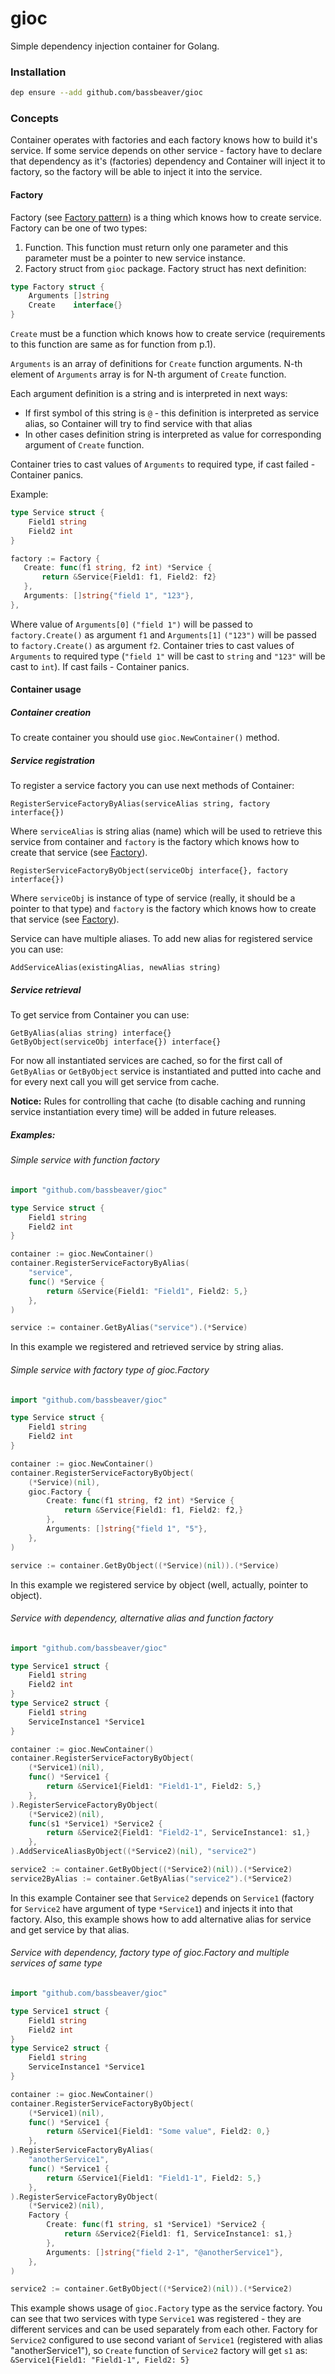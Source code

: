# gioc

Simple dependency injection container for Golang. 

### Installation

 ```bash
 dep ensure --add github.com/bassbeaver/gioc
 ```
 
### Concepts

Container operates with factories and each factory knows how to build it's service. 
If some service depends on other service - factory have to declare that dependency as it's (factories) dependency
and Container will inject it to factory, so the factory will be able to inject it into the service.

#### Factory <a id="factory"></a>

Factory (see [Factory pattern](https://en.wikipedia.org/wiki/Factory_method_pattern)) is a thing which knows how to create service.
Factory can be one of two types:
1. Function. This function must return only one parameter and this parameter must be a pointer to new service instance.
2. Factory struct from `gioc` package.
Factory struct has next definition: 
```go
type Factory struct {
	Arguments []string
	Create    interface{}
}
```  

`Create` must be a function which knows how to create service (requirements to this function are same as for function from p.1).

`Arguments` is an array of definitions for `Create` function arguments. N-th element of `Arguments` array is for N-th argument of `Create` function.

Each argument definition is a string and is interpreted in next ways:
* If first symbol of this string is `@` - this definition is interpreted as service alias, so Container will
try to find service with that alias
* In other cases definition string is interpreted as value for corresponding argument of `Create` function.

Container tries to cast values of `Arguments` to required type, if cast failed - Container panics.
 
Example:
 ```go
 type Service struct {
     Field1 string
     Field2 int
 }
 
factory := Factory {
    Create: func(f1 string, f2 int) *Service {
        return &Service{Field1: f1, Field2: f2}
    },
    Arguments: []string{"field 1", "123"},
},

```
Where value of `Arguments[0]` `("field 1")` will be passed to `factory.Create()` as argument `f1` and `Arguments[1]` `("123")` will be passed to `factory.Create()` as argument `f2`.
Container tries to cast values of `Arguments` to required type (`"field 1"` will be cast to `string` and `"123"` will be cast to `int`). If cast fails - Container panics.

#### Container usage

##### Container creation

To create container you should use `gioc.NewContainer()` method.

##### Service registration

To register a service factory you can use next methods of Container:
 
```
RegisterServiceFactoryByAlias(serviceAlias string, factory interface{})
```
Where `serviceAlias` is string alias (name) which will be used to retrieve this service from container
and `factory` is the factory which knows how to create that service (see [Factory](#factory)).

```
RegisterServiceFactoryByObject(serviceObj interface{}, factory interface{})
```
Where `serviceObj` is instance of type of service (really, it should be a pointer to that type) 
and `factory` is the factory which knows how to create that service (see [Factory](#factory)).

Service can have multiple aliases. To add new alias for registered service you can use:
```
AddServiceAlias(existingAlias, newAlias string)
```

##### Service retrieval

To get service from Container you can use:
```
GetByAlias(alias string) interface{}
GetByObject(serviceObj interface{}) interface{}
```

For now all instantiated services are cached, so for the first call of `GetByAlias` or `GetByObject` service is instantiated
and putted into cache and for every next call you will get service from cache.

**Notice:** Rules for controlling that cache (to disable caching and running service instantiation every time) will be added in future releases.

##### Examples:

###### Simple service with function factory

```go
import "github.com/bassbeaver/gioc"

type Service struct {
    Field1 string
    Field2 int
}

container := gioc.NewContainer()
container.RegisterServiceFactoryByAlias(
    "service",
    func() *Service {
        return &Service{Field1: "Field1", Field2: 5,}
    },
)

service := container.GetByAlias("service").(*Service)
```
In this example we registered and retrieved service by string alias.

###### Simple service with factory type of gioc.Factory 
```go
import "github.com/bassbeaver/gioc"

type Service struct {
    Field1 string
    Field2 int
}

container := gioc.NewContainer()
container.RegisterServiceFactoryByObject(
    (*Service)(nil),
    gioc.Factory {
        Create: func(f1 string, f2 int) *Service {
            return &Service{Field1: f1, Field2: f2,}
        },
        Arguments: []string{"field 1", "5"},
    },
)

service := container.GetByObject((*Service)(nil)).(*Service)

```

In this example we registered service by object (well, actually, pointer to object). 

###### Service with dependency, alternative alias and function factory

```go
import "github.com/bassbeaver/gioc"

type Service1 struct {
    Field1 string
    Field2 int
}
type Service2 struct {
    Field1 string
    ServiceInstance1 *Service1
}

container := gioc.NewContainer()
container.RegisterServiceFactoryByObject(
    (*Service1)(nil),
    func() *Service1 {
        return &Service1{Field1: "Field1-1", Field2: 5,}
    },
).RegisterServiceFactoryByObject(
    (*Service2)(nil),
    func(s1 *Service1) *Service2 {
        return &Service2{Field1: "Field2-1", ServiceInstance1: s1,}
    },
).AddServiceAliasByObject((*Service2)(nil), "service2")

service2 := container.GetByObject((*Service2)(nil)).(*Service2)
service2ByAlias := container.GetByAlias("service2").(*Service2)
``` 

In this example Container see that `Service2` depends on `Service1` (factory for `Service2` have argument of type `*Service1`)
and injects it into that factory.
Also, this example shows how to add alternative alias for service and get service by that alias. 

###### Service with dependency, factory type of gioc.Factory and multiple services of same type

```go
import "github.com/bassbeaver/gioc"

type Service1 struct {
    Field1 string
    Field2 int
}
type Service2 struct {
    Field1 string
    ServiceInstance1 *Service1
}

container := gioc.NewContainer()
container.RegisterServiceFactoryByObject(
    (*Service1)(nil),
    func() *Service1 {
        return &Service1{Field1: "Some value", Field2: 0,}
    },
).RegisterServiceFactoryByAlias(
    "anotherService1",
    func() *Service1 {
        return &Service1{Field1: "Field1-1", Field2: 5,}
    },
).RegisterServiceFactoryByObject(
    (*Service2)(nil),
    Factory {
        Create: func(f1 string, s1 *Service1) *Service2 {
            return &Service2{Field1: f1, ServiceInstance1: s1,}
        },
        Arguments: []string{"field 2-1", "@anotherService1"},
    },
)

service2 := container.GetByObject((*Service2)(nil)).(*Service2)
```

This example shows usage of `gioc.Factory` type as the service factory. You can see that two services
with type `Service1` was registered - they are different services and can be used separately from each other.
Factory for `Service2` configured to use second variant of `Service1` (registered with alias "anotherService1"),
so `Create` function of `Service2` factory will get `s1` as: `&Service1{Field1: "Field1-1", Field2: 5}`